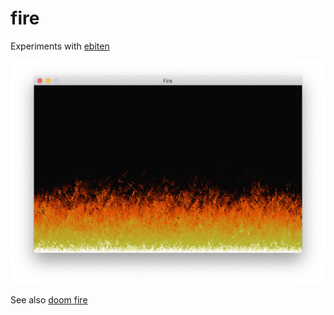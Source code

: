 # fire

Experiments with [ebiten](https://github.com/hajimehoshi/ebiten)

![preview](fire.png)

See also [doom fire](http://fabiensanglard.net/doom_fire_psx/)
